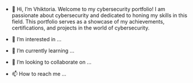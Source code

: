 - 👋 Hi, I’m Vhiktoria. Welcome to my cybersecurity portfolio! I am passionate about cybersecurity and dedicated to honing my skills in this field. This portfolio serves as a showcase of my achievements, certifications, and projects in the world of cybersecurity.

- 👀 I’m interested in ...
- 🌱 I’m currently learning ...
- 💞️ I’m looking to collaborate on ...
- 📫 How to reach me ...

<!---
Vhiktoria/Vhiktoria is a ✨ special ✨ repository because its `README.md` (this file) appears on your GitHub profile.
You can click the Preview link to take a look at your changes.
--->
